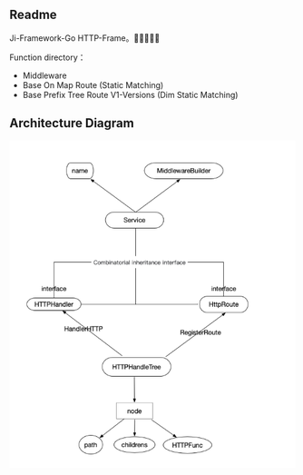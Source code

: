 ## Readme

Ji-Framework-Go HTTP-Frame。🚀🚀🚀🚀🚀

Function directory：
- Middleware
- Base On Map Route (Static Matching)
- Base Prefix Tree Route V1-Versions (Dim Static Matching)

## Architecture Diagram
![img.png](img.png)